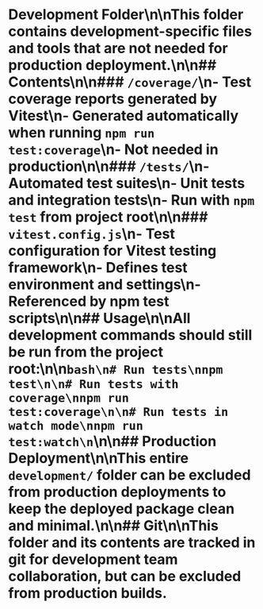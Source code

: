 # Development Folder\n\nThis folder contains development-specific files and tools that are not needed for production deployment.\n\n## Contents\n\n### `/coverage/`\n- Test coverage reports generated by Vitest\n- Generated automatically when running `npm run test:coverage`\n- Not needed in production\n\n### `/tests/`\n- Automated test suites\n- Unit tests and integration tests\n- Run with `npm test` from project root\n\n### `vitest.config.js`\n- Test configuration for Vitest testing framework\n- Defines test environment and settings\n- Referenced by npm test scripts\n\n## Usage\n\nAll development commands should still be run from the project root:\n\n```bash\n# Run tests\nnpm test\n\n# Run tests with coverage\nnpm run test:coverage\n\n# Run tests in watch mode\nnpm run test:watch\n```\n\n## Production Deployment\n\nThis entire `development/` folder can be excluded from production deployments to keep the deployed package clean and minimal.\n\n## Git\n\nThis folder and its contents are tracked in git for development team collaboration, but can be excluded from production builds.